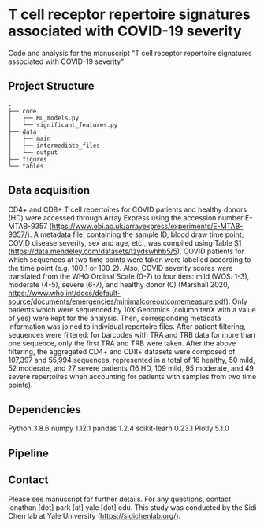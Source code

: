 # T cell receptor repertoire signatures associated with COVID-19 severity

Code and analysis for the manuscript "T cell receptor repertoire signatures associated with COVID-19 severity"

## Project Structure
```
.
├── code
│   ├── ML_models.py
│   └── significant_features.py
├── data
│   ├── main
│   ├── intermediate_files
│   └── output
├── figures
└── tables

```
## Data acquisition

CD4+ and CD8+ T cell repertoires for COVID patients and healthy donors (HD) were accessed through Array Express using the accession number E-MTAB-9357 (https://www.ebi.ac.uk/arrayexpress/experiments/E-MTAB-9357/). A metadata file, containing the sample ID, blood draw time point, COVID disease severity, sex and age, etc., was compiled using Table S1 (https://data.mendeley.com/datasets/tzydswhhb5/5). COVID patients for which sequences at two time points were taken were labelled according to the time point (e.g. 100_1 or 100_2). Also, COVID severity scores were translated from the WHO Ordinal Scale (0-7) to four tiers: mild (WOS: 1-3), moderate (4-5), severe (6-7), and healthy donor (0) (Marshall 2020, https://www.who.int/docs/default-source/documents/emergencies/minimalcoreoutcomemeasure.pdf). Only patients which were sequenced by 10X Genomics (column tenX with a value of yes) were kept for the analysis. Then, corresponding metadata information was joined to individual repertoire files. After patient filtering, sequences were filtered: for barcodes with TRA and TRB data for more than one sequence, only the first TRA and TRB were taken. After the above filtering, the aggregated CD4+ and CD8+ datasets were composed of 107,397 and 55,994 sequences, represented in a total of 16 healthy, 50 mild, 52 moderate, and 27 severe patients (16 HD, 109 mild, 95 moderate, and 49 severe repertoires when accounting for patients with samples from two time points).

## Dependencies

Python  3.8.6
numpy 1.12.1
pandas 1.2.4
scikit-learn 0.23.1
Plotly 5.1.0

## Pipeline

## Contact

Please see manuscript for further details. For any questions, contact jonathan [dot] park [at] yale [dot] edu.
This study was conducted by the Sidi Chen lab at Yale University (https://sidichenlab.org/).
